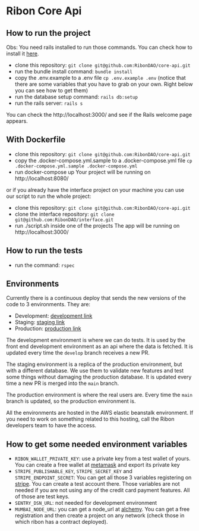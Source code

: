 # Ribon Core Api

## How to run the project

Obs: You need rails installed to run those commands. You can check how to
install it [here](https://www.howtoforge.com/tutorial/ubuntu-ruby-on-rails/).

- clone this repository: `git clone git@github.com:RibonDAO/core-api.git`
- run the bundle install command: `bundle install`
- copy the .env.example to a .env file `cp .env.example .env` (notice that there are some variables that you have to grab on your own. Right below you can see how to get them)
- run the database setup command: `rails db:setup`
- run the rails server: `rails s`

You can check the http://localhost:3000/ and see if the Rails welcome page appears.

## With Dockerfile
  - clone this repository: `git clone git@github.com:RibonDAO/core-api.git`
  - copy the .docker-compose.yml.sample to a .docker-compose.yml file `cp .docker-compose.yml.sample .docker-compose.yml`
  - run docker-compose up
Your project will be running on http://localhost:8080/

or if you already have the interface project on your machine you can use our script to run the whole project:
  - clone this repository: `git clone git@github.com:RibonDAO/core-api.git`
  - clone the interface repository: `git clone git@github.com:RibonDAO/interface.git`
  - run ./script.sh inside one of the projects
The app will be running on http://localhost:3000/

## How to run the tests

- run the command: `rspec`

## Environments
Currently there is a continuous deploy that sends the new versions of the code to 3 environments.
They are:
- Development: [development link](http://dev-api.eba-fktmq9bg.us-east-1.elasticbeanstalk.com/admin)
- Staging: [staging link](https://staging-dapp-api.ribon.io/admin)
- Production: [production link](https://staging-dapp-api.ribon.io/admin)

The development environment is where we can do tests. It is used by the front end development environment
as an api where the data is fetched. It is updated every time the `develop` branch receives a new PR.

The staging environment is a replica of the production environment, but with a different database. We use them
to validate new features and test some things without damaging the production database. It is 
updated every time a new PR is merged into the `main` branch.

The production environment is where the real users are. Every time the `main` branch is updated, so the production environment is.

All the environments are hosted in the AWS elastic beanstalk environment. If you need to work on something related to this hosting,
call the Ribon developers team to have the access.

## How to get some needed environment variables
- `RIBON_WALLET_PRIVATE_KEY`: use a private key from a test wallet of yours. You can create a free wallet at [metamask](https://metamask.io/) and export its private key
- `STRIPE_PUBLISHABLE_KEY`, `STRIPE_SECRET_KEY` and `STRIPE_ENDPOINT_SECRET`: You can get all those 3 variables registering on [stripe](https://stripe.com/). You can create a test account there. Those variables are not needed if you are not using any of the credit card payment features. All of those are test keys.
- `SENTRY_DSN_URL`: not needed for development environment 
- `MUMBAI_NODE_URL`: you can get a node_url at [alchemy](https://www.alchemy.com/). You can get a free registration and then create a project on any network (check those in which ribon has a contract deployed).

